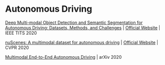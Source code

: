 # Autonomous Driving

[Deep Multi-modal Object Detection and Semantic Segmentation for Autonomous Driving: Datasets, Methods, and Challenges](https://arxiv.org/pdf/1902.07830.pdf) |  [Official Website](https://boschresearch.github.io/multimodalperception/) | IEEE TITS 2020

[nuScenes: A multimodal dataset for autonomous driving](https://openaccess.thecvf.com/content_CVPR_2020/papers/Caesar_nuScenes_A_Multimodal_Dataset_for_Autonomous_Driving_CVPR_2020_paper.pdf) | [Official Website](https://www.nuscenes.org/) | CVPR 2020

[Multimodal End-to-End Autonomous Driving](https://arxiv.org/pdf/1906.03199.pdf) | arXiv 2020
